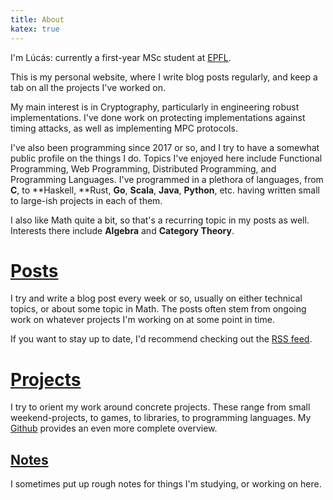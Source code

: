 ```yaml
---
title: About
katex: true
---
```


I'm Lúcás: currently a first-year MSc student
at [EPFL](https://www.epfl.ch/en/).

This is my personal website, where I write blog posts regularly, and keep a tab on
all the projects I've worked on.

My main interest is in Cryptography, particularly in engineering robust implementations.
I've done work on protecting implementations against timing attacks, as well as
implementing MPC protocols.

I've also been programming since 2017 or so, and I try to have a somewhat public profile on the things I do.
Topics I've enjoyed here include Functional Programming, Web Programming, Distributed Programming, and Programming Languages.
I've programmed in a plethora of languages, from **C**, to **Haskell, **Rust, **Go**, **Scala**, **Java**, **Python**,
etc. having written small to large-ish projects in each of them.

I also like Math quite a bit, so that's a recurring topic in my posts as well. Interests there
include **Algebra** and **Category Theory**.

# [Posts](/posts)

I try and write a blog post every week or so, usually on either technical topics, or about some
topic in Math. The posts often stem from ongoing work on whatever projects I'm working on at some
point in time.

If you want to stay up to date, I'd recommend checking out the [RSS feed](/posts/index.xml).

# [Projects](/projects)

I try to orient my work around concrete projects. These range from small
weekend-projects, to games, to libraries, to programming languages.
My [Github](https://github.com/cronokirby) provides an even more complete overview.


## [Notes](/notes)

I sometimes put up rough notes for things I'm studying, or working on here.

